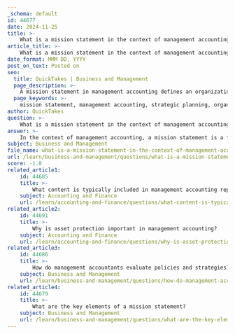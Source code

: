 ```yaml
---
_schema: default
id: 44677
date: 2024-11-25
title: >-
    What is a mission statement in the context of management accounting?
article_title: >-
    What is a mission statement in the context of management accounting?
date_format: MMM DD, YYYY
post_on_text: Posted on
seo:
  title: QuickTakes | Business and Management
  page_description: >-
    A mission statement in management accounting defines an organization's purpose and objectives, guiding strategic planning and aligning initiatives with core values, while supporting decision-making and fostering employee engagement.
  page_keywords: >-
    mission statement, management accounting, strategic planning, organizational goals, core values, financial planning, ethical practices, transparency, employee alignment, decision-making, long-term success, competitive differentiation, operational decisions
author: QuickTakes
question: >-
    What is a mission statement in the context of management accounting?
answer: >-
    In the context of management accounting, a mission statement is a formal declaration that defines the purpose and core objectives of an organization. It serves as a foundational guide that informs the strategic planning process and aligns the firm's initiatives with its core values and purpose. A well-defined mission statement provides clarity and direction, helping to ensure that all employees understand the organization's goals and how their roles contribute to achieving them.\n\nAn effective mission statement goes beyond mere financial objectives; it articulates the broader impact the organization aims to have on its clients and the community. For instance, it may emphasize commitments to ethical practices, transparency, and the delivery of high-quality services. This alignment is crucial for management accountants, as they play a key role in supporting the organization in adhering to its mission through financial planning, analysis, and decision-making.\n\nMoreover, mission statements are essential for strategic alignment within the firm. They help bridge the gap between the organization's purpose and its strategic objectives, guiding decision-making processes and providing a framework for evaluating options. By clearly communicating the organization's direction, mission statements inspire employees and foster a sense of purpose, which is vital for achieving long-term success. \n\nIn summary, a mission statement in management accounting encapsulates what the organization does, who it serves, and how it differentiates itself from competitors, ultimately guiding the strategic initiatives and operational decisions of the firm.
subject: Business and Management
file_name: what-is-a-mission-statement-in-the-context-of-management-accounting.md
url: /learn/business-and-management/questions/what-is-a-mission-statement-in-the-context-of-management-accounting
score: -1.0
related_article1:
    id: 44685
    title: >-
        What content is typically included in management accounting reports?
    subject: Accounting and Finance
    url: /learn/accounting-and-finance/questions/what-content-is-typically-included-in-management-accounting-reports
related_article2:
    id: 44691
    title: >-
        Why is asset protection important in management accounting?
    subject: Accounting and Finance
    url: /learn/accounting-and-finance/questions/why-is-asset-protection-important-in-management-accounting
related_article3:
    id: 44686
    title: >-
        How do management accountants evaluate policies and strategies?
    subject: Business and Management
    url: /learn/business-and-management/questions/how-do-management-accountants-evaluate-policies-and-strategies
related_article4:
    id: 44679
    title: >-
        What are the key elements of a mission statement?
    subject: Business and Management
    url: /learn/business-and-management/questions/what-are-the-key-elements-of-a-mission-statement
---
```


&nbsp;
